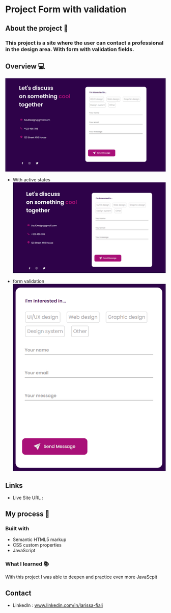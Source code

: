 # Project Form with validation

## About the project 📌
### This project is a site  where the user can contact a professional in the design area. With form with validation fields. 

## Overview 💻
![alt text](image.png)

- With active states 
![alt text](<form-hovers .gif>)

- form validation
![alt text](form-validation.gif)

## Links 
- Live Site URL :

## My process 🚀
### Built with 
- Semantic HTML5 markup
- CSS custom properties
- JavaScript

### What I learned 📚
With this project I was able to deepen and practice even more JavaScpit

## Contact 
- LinkedIn : www.linkedin.com/in/larissa-fiali 